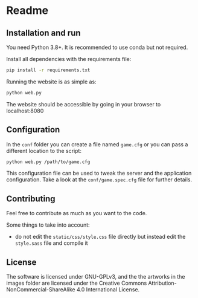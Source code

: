 
# Readme

## Installation and run

You need Python 3.8+.
It is recommended to use conda but not required.

Install all dependencies with the requirements file:

```sh
pip install -r requirements.txt
```

Running the website is as simple as:

```sh
python web.py
```

The website should be accessible by going in your
browser to localhost:8080

## Configuration

In the `conf` folder you can create a file named
`game.cfg` or you can pass a different location
to the script:

```sh
python web.py /path/to/game.cfg
```

This configuration file can be used to tweak the
server and the application configuration. 
Take a look at the `conf/game.spec.cfg` file
for further details.

## Contributing

Feel free to contribute as much as you want to the code.

Some things to take into account:

- do not edit the `static/css/style.css` file directly
  but instead edit the `style.sass` file and compile it

## License

The software is licensed under GNU-GPLv3, and 
the the artworks in the images folder are licensed
under the Creative Commons Attribution-NonCommercial-ShareAlike 4.0 International License.